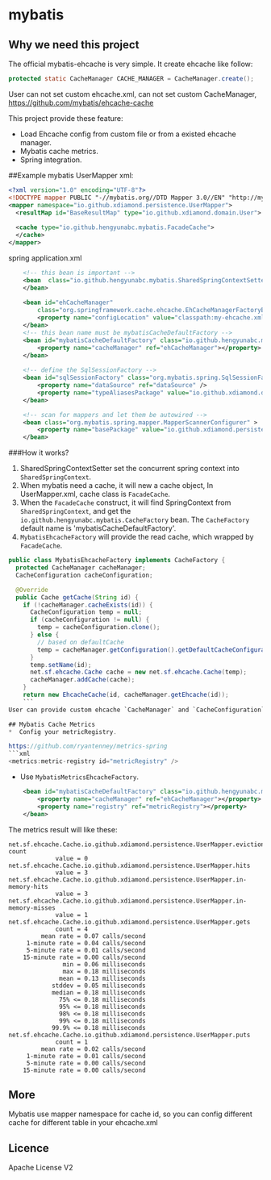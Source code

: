 ﻿# mybatis

## Why we need this project
The official mybatis-ehcache is very simple. It create ehcache like follow:
```java
protected static CacheManager CACHE_MANAGER = CacheManager.create();
```
User can not set custom ehcache.xml, can not set custom CacheManager,
https://github.com/mybatis/ehcache-cache

This project provide these feature:
* Load Ehcache config from custom file or from a existed ehcache manager.
* Mybatis cache metrics.
* Spring integration.

##Example
mybatis UserMapper xml:
```xml
<?xml version="1.0" encoding="UTF-8"?>
<!DOCTYPE mapper PUBLIC "-//mybatis.org//DTD Mapper 3.0//EN" "http://mybatis.org/dtd/mybatis-3-mapper.dtd">
<mapper namespace="io.github.xdiamond.persistence.UserMapper">
  <resultMap id="BaseResultMap" type="io.github.xdiamond.domain.User">
  
  <cache type="io.github.hengyunabc.mybatis.FacadeCache">
  </cache>
</mapper>
```
spring application.xml
```xml
    <!-- this bean is important -->
	<bean  class="io.github.hengyunabc.mybatis.SharedSpringContextSetter">
	</bean>
	
	<bean id="ehCacheManager"
		class="org.springframework.cache.ehcache.EhCacheManagerFactoryBean">
		<property name="configLocation" value="classpath:my-ehcache.xml" />
	</bean>
	<!-- this bean name must be mybatisCacheDefaultFactory -->
	<bean id="mybatisCacheDefaultFactory" class="io.github.hengyunabc.mybatis.MybatisEhcacheFactory">
		<property name="cacheManager" ref="ehCacheManager"></property>
	</bean>
	
	<!-- define the SqlSessionFactory -->
	<bean id="sqlSessionFactory" class="org.mybatis.spring.SqlSessionFactoryBean" >
		<property name="dataSource" ref="dataSource" />
		<property name="typeAliasesPackage" value="io.github.xdiamond.domain" />
	</bean>

	<!-- scan for mappers and let them be autowired -->
	<bean class="org.mybatis.spring.mapper.MapperScannerConfigurer" >
		<property name="basePackage" value="io.github.xdiamond.persistence" />
	</bean>
```
###How it works?
1. SharedSpringContextSetter set the concurrent spring context into `SharedSpringContext`.
1. When mybatis need a cache, it will new a cache object, In UserMapper.xml, cache class is `FacadeCache`.
2. When the `FacadeCache` construct, it will find SpringContext from `SharedSpringContext`, and get the `io.github.hengyunabc.mybatis.CacheFactory` bean. The `CacheFactory` default name is 'mybatisCacheDefaultFactory'.
3. `MybatisEhcacheFactory` will provide the read cache, which wrapped by `FacadeCache`.
```java
public class MybatisEhcacheFactory implements CacheFactory {
  protected CacheManager cacheManager;
  CacheConfiguration cacheConfiguration;

  @Override
  public Cache getCache(String id) {
    if (!cacheManager.cacheExists(id)) {
      CacheConfiguration temp = null;
      if (cacheConfiguration != null) {
        temp = cacheConfiguration.clone();
      } else {
        // based on defaultCache
        temp = cacheManager.getConfiguration().getDefaultCacheConfiguration().clone();
      }
      temp.setName(id);
      net.sf.ehcache.Cache cache = new net.sf.ehcache.Cache(temp);
      cacheManager.addCache(cache);
    }
    return new EhcacheCache(id, cacheManager.getEhcache(id));
    ```
User can provide custom ehcache `CacheManager` and `CacheConfiguration`.

## Mybatis Cache Metrics
*  Config your metricRegistry.

https://github.com/ryantenney/metrics-spring
```xml
<metrics:metric-registry id="metricRegistry" />
```

* Use `MybatisMetricsEhcacheFactory`.

```xml
	<bean id="mybatisCacheDefaultFactory" class="io.github.hengyunabc.mybatis.MybatisMetricsEhcacheFactory">
		<property name="cacheManager" ref="ehCacheManager"></property>
		<property name="registry" ref="metricRegistry"></property>
	</bean>
```
The metrics result will like these:
```
net.sf.ehcache.Cache.io.github.xdiamond.persistence.UserMapper.eviction-count
             value = 0
net.sf.ehcache.Cache.io.github.xdiamond.persistence.UserMapper.hits
             value = 3
net.sf.ehcache.Cache.io.github.xdiamond.persistence.UserMapper.in-memory-hits
             value = 3
net.sf.ehcache.Cache.io.github.xdiamond.persistence.UserMapper.in-memory-misses
             value = 1
net.sf.ehcache.Cache.io.github.xdiamond.persistence.UserMapper.gets
             count = 4
         mean rate = 0.07 calls/second
     1-minute rate = 0.04 calls/second
     5-minute rate = 0.01 calls/second
    15-minute rate = 0.00 calls/second
               min = 0.06 milliseconds
               max = 0.18 milliseconds
              mean = 0.13 milliseconds
            stddev = 0.05 milliseconds
            median = 0.18 milliseconds
              75% <= 0.18 milliseconds
              95% <= 0.18 milliseconds
              98% <= 0.18 milliseconds
              99% <= 0.18 milliseconds
            99.9% <= 0.18 milliseconds
net.sf.ehcache.Cache.io.github.xdiamond.persistence.UserMapper.puts
             count = 1
         mean rate = 0.02 calls/second
     1-minute rate = 0.01 calls/second
     5-minute rate = 0.00 calls/second
    15-minute rate = 0.00 calls/second
```

## More
Mybatis use mapper namespace for cache id, so you can config different cache for different table in your ehcache.xml

## Licence
Apache License V2